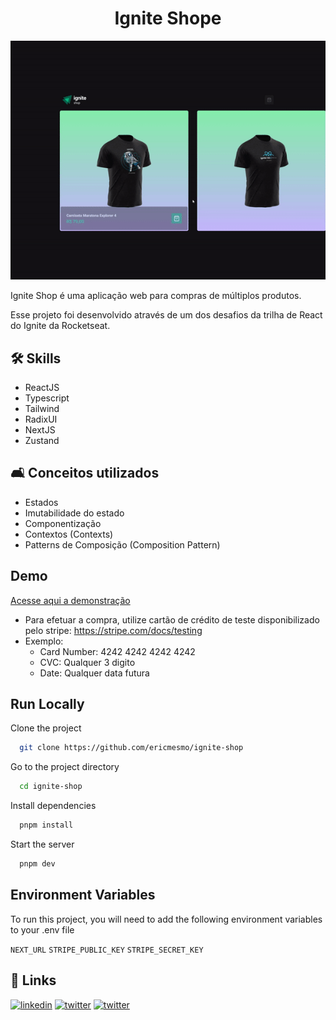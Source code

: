 <h1 align='center'>Ignite Shope</h1>  



<p align='center'>
  <img src='/src/assets/demo.gif' />
</p>
Ignite Shop é uma aplicação web para compras de múltiplos produtos.

Esse projeto foi desenvolvido através de um dos desafios da trilha de React do Ignite da Rocketseat.

## 🛠 Skills
- ReactJS
- Typescript
- Tailwind
- RadixUI
- NextJS
- Zustand

## 🛋️ Conceitos utilizados
- Estados
- Imutabilidade do estado
- Componentização
- Contextos (Contexts)
- Patterns de Composição (Composition Pattern)



## Demo
[Acesse aqui a demonstração](https://ignite-shop-8trbiwq9d-ericmesmo.vercel.app/)
- Para efetuar a compra, utilize cartão de crédito de teste disponibilizado pelo stripe: https://stripe.com/docs/testing
- Exemplo:
  - Card Number: 4242 4242 4242 4242
  - CVC: Qualquer 3 digito
  - Date: Qualquer data futura


## Run Locally

Clone the project

```bash
  git clone https://github.com/ericmesmo/ignite-shop
```

Go to the project directory

```bash
  cd ignite-shop
```

Install dependencies

```bash
  pnpm install
```

Start the server

```bash
  pnpm dev
```


## Environment Variables

To run this project, you will need to add the following environment variables to your .env file

`NEXT_URL`
`STRIPE_PUBLIC_KEY`
`STRIPE_SECRET_KEY`


## 🔗 Links

[![linkedin](https://img.shields.io/badge/linkedin-0A66C2?style=for-the-badge&logo=linkedin&logoColor=white)](https://www.linkedin.com/in/ericmesmo) [![twitter](https://img.shields.io/badge/twitter-1DA1F2?style=for-the-badge&logo=twitter&logoColor=white)](https://twitter.com/ericmesmo) [![twitter](https://img.shields.io/badge/instagram-E1306C?style=for-the-badge&logo=instagram&logoColor=white)](https://instagram.com/ericmesmo)

